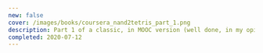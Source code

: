 ```yaml
---
new: false
cover: /images/books/coursera_nand2tetris_part_1.png
description: Part 1 of a classic, in MOOC version (well done, in my opinion).
completed: 2020-07-12
---
```

